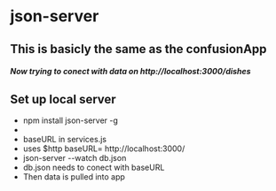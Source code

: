 # json-server
## This is basicly the same as the confusionApp
##### Now trying to conect with data on http://localhost:3000/dishes

## Set up local server
- npm install json-server -g
- 
- baseURL in services.js
- uses $http baseURL= http://localhost:3000/
- json-server --watch db.json
- db.json needs to conect with baseURL
- Then data is pulled into app
